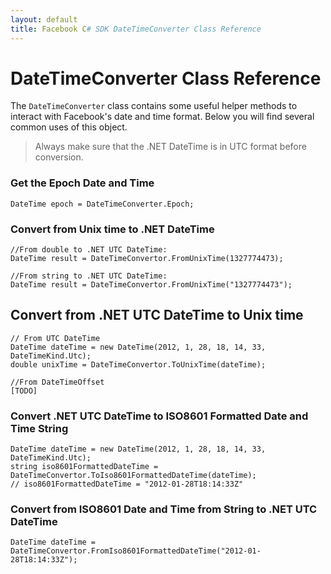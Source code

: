 ```yaml
---
layout: default
title: Facebook C# SDK DateTimeConverter Class Reference
---
```


# DateTimeConverter Class Reference
The ```DateTimeConverter``` class contains some useful helper methods to interact with Facebook's date and time format. Below you will find several common uses of this object.

> Always make sure that the .NET DateTime is in UTC format before conversion.

### Get the Epoch Date and Time

	DateTime epoch = DateTimeConverter.Epoch;

### Convert from Unix time to .NET DateTime

	//From double to .NET UTC DateTime:
	DateTime result = DateTimeConvertor.FromUnixTime(1327774473);

	//From string to .NET UTC DateTime:
	DateTime result = DateTimeConvertor.FromUnixTime("1327774473");

## Convert from .NET UTC DateTime to Unix time

	// From UTC DateTime
	DateTime dateTime = new DateTime(2012, 1, 28, 18, 14, 33, DateTimeKind.Utc);
	double unixTime = DateTimeConvertor.ToUnixTime(dateTime);

	//From DateTimeOffset
	[TODO]

### Convert .NET UTC DateTime to ISO8601 Formatted Date and Time String

	DateTime dateTime = new DateTime(2012, 1, 28, 18, 14, 33, DateTimeKind.Utc);
	string iso8601FormattedDateTime = DateTimeConvertor.ToIso8601FormattedDateTime(dateTime);
	// iso8601FormattedDateTime = "2012-01-28T18:14:33Z"

### Convert from ISO8601 Date and Time from String to .NET UTC DateTime

	DateTime dateTime = DateTimeConvertor.FromIso8601FormattedDateTime("2012-01-28T18:14:33Z");